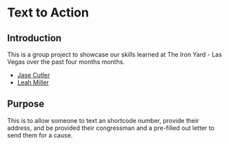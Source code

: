 # Text to Action

## Introduction

This is a group project to showcase our skills learned at The Iron Yard - Las Vegas over the past four months months.
* [Jase Cutler](https://github.com/cutlerjd)
* [Leah Miller](https://github.com/KillahDillah)

## Purpose

This is to allow someone to text an shortcode number, provide their address, and be provided their congressman and a pre-filled out letter to send them for a cause.
